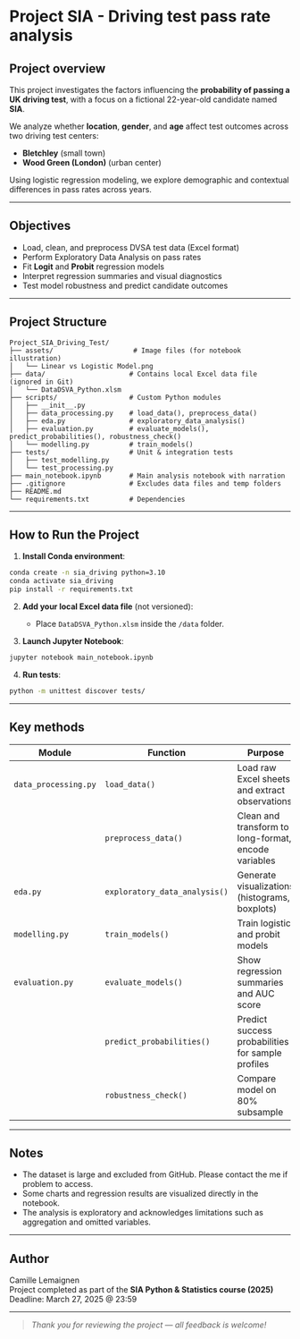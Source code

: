 # Project SIA - Driving test pass rate analysis

## Project overview
This project investigates the factors influencing the **probability of passing a UK driving test**, with a focus on a fictional 22-year-old candidate named **SIA**.

We analyze whether **location**, **gender**, and **age** affect test outcomes across two driving test centers:

- **Bletchley** (small town)
- **Wood Green (London)** (urban center)

Using logistic regression modeling, we explore demographic and contextual differences in pass rates across years.

---

## Objectives
- Load, clean, and preprocess DVSA test data (Excel format)
- Perform Exploratory Data Analysis on pass rates
- Fit **Logit** and **Probit** regression models
- Interpret regression summaries and visual diagnostics
- Test model robustness and predict candidate outcomes
---

## Project Structure
```
Project_SIA_Driving_Test/
├── assets/                    # Image files (for notebook illustration)
│   └── Linear vs Logistic Model.png
├── data/                     # Contains local Excel data file (ignored in Git)
│   └── DataDSVA_Python.xlsm
├── scripts/                  # Custom Python modules
│   ├── __init__.py
│   ├── data_processing.py    # load_data(), preprocess_data()
│   ├── eda.py                # exploratory_data_analysis()
│   ├── evaluation.py         # evaluate_models(), predict_probabilities(), robustness_check()
│   └── modelling.py          # train_models()
├── tests/                    # Unit & integration tests
│   ├── test_modelling.py
│   └── test_processing.py
├── main_notebook.ipynb       # Main analysis notebook with narration
├── .gitignore                # Excludes data files and temp folders
├── README.md
└── requirements.txt          # Dependencies
```

---

## How to Run the Project
1. **Install Conda environment**:
```bash
conda create -n sia_driving python=3.10
conda activate sia_driving
pip install -r requirements.txt
```

2. **Add your local Excel data file** (not versioned):
   - Place `DataDSVA_Python.xlsm` inside the `/data` folder.

3. **Launch Jupyter Notebook**:
```bash
jupyter notebook main_notebook.ipynb
```

4. **Run tests**:
```bash
python -m unittest discover tests/
```

---

## Key methods
| Module | Function | Purpose |
|--------|----------|---------|
| `data_processing.py` | `load_data()` | Load raw Excel sheets and extract observations |
| | `preprocess_data()` | Clean and transform to long-format, encode variables |
| `eda.py` | `exploratory_data_analysis()` | Generate visualizations (histograms, boxplots) |
| `modelling.py` | `train_models()` | Train logistic and probit models |
| `evaluation.py` | `evaluate_models()` | Show regression summaries and AUC score |
| | `predict_probabilities()` | Predict success probabilities for sample profiles |
| | `robustness_check()` | Compare model on 80% subsample |

---

## Notes
- The dataset is large and excluded from GitHub. Please contact the me if problem to access.
- Some charts and regression results are visualized directly in the notebook.
- The analysis is exploratory and acknowledges limitations such as aggregation and omitted variables.

---

## Author
Camille Lemaignen  
Project completed as part of the **SIA Python & Statistics course (2025)**  
Deadline: March 27, 2025 @ 23:59

---
> *Thank you for reviewing the project — all feedback is welcome!*